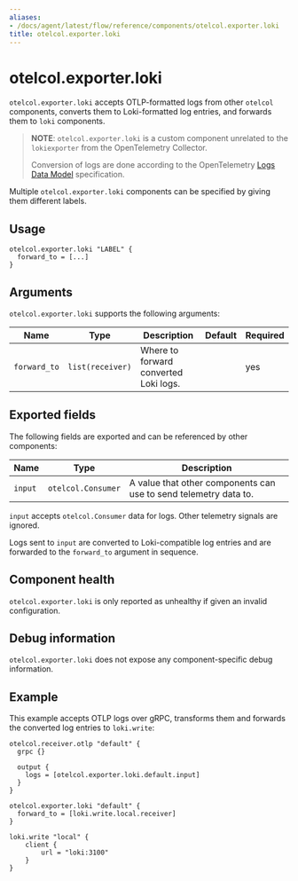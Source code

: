 ```yaml
---
aliases:
- /docs/agent/latest/flow/reference/components/otelcol.exporter.loki
title: otelcol.exporter.loki
---
```


# otelcol.exporter.loki

`otelcol.exporter.loki` accepts OTLP-formatted logs from other `otelcol`
components, converts them to Loki-formatted log entries, and forwards them
to `loki` components.

> **NOTE**: `otelcol.exporter.loki` is a custom component unrelated to the
> `lokiexporter` from the OpenTelemetry Collector.
>
> Conversion of logs are done according to the OpenTelemetry
> [Logs Data Model][] specification.

Multiple `otelcol.exporter.loki` components can be specified by giving them
different labels.

[Logs Data Model]: https://opentelemetry.io/docs/reference/specification/logs/data-model/

## Usage

```river
otelcol.exporter.loki "LABEL" {
  forward_to = [...]
}
```

## Arguments

`otelcol.exporter.loki` supports the following arguments:

Name | Type | Description | Default | Required
---- | ---- | ----------- | ------- | --------
`forward_to` | `list(receiver)` | Where to forward converted Loki logs. | | yes


## Exported fields

The following fields are exported and can be referenced by other components:

Name | Type | Description
---- | ---- | -----------
`input` | `otelcol.Consumer` | A value that other components can use to send telemetry data to.

`input` accepts `otelcol.Consumer` data for logs. Other telemetry signals are ignored.

Logs sent to `input` are converted to Loki-compatible log entries and are
forwarded to the `forward_to` argument in sequence.


## Component health

`otelcol.exporter.loki` is only reported as unhealthy if given an invalid
configuration.

## Debug information

`otelcol.exporter.loki` does not expose any component-specific debug
information.

## Example

This example accepts OTLP logs over gRPC, transforms them and forwards
the converted log entries to `loki.write`:

```river
otelcol.receiver.otlp "default" {
  grpc {}

  output {
    logs = [otelcol.exporter.loki.default.input]
  }
}

otelcol.exporter.loki "default" {
  forward_to = [loki.write.local.receiver]
}

loki.write "local" {
    client {
        url = "loki:3100"
    }
}
```
